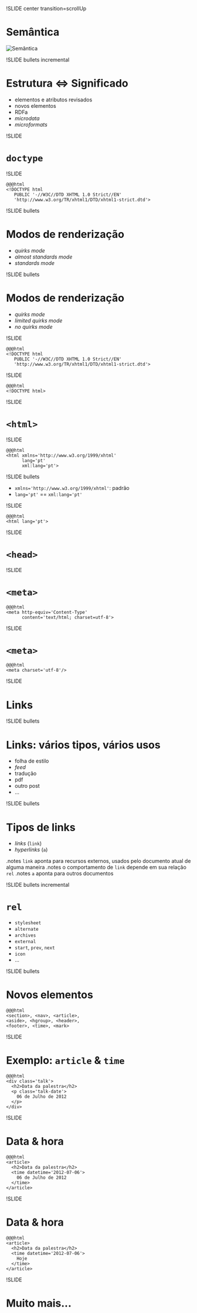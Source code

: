 !SLIDE center transition=scrollUp

# Semântica #

![Semântica](semantics.png)

!SLIDE bullets incremental

# Estrutura <=> Significado #

* elementos e atributos revisados
* novos elementos
* RDFa
* _microdata_
* _microformats_



!SLIDE

# `doctype` #

!SLIDE

    @@@html
    <!DOCTYPE html
       PUBLIC '-//W3C//DTD XHTML 1.0 Strict//EN'
       'http://www.w3.org/TR/xhtml1/DTD/xhtml1-strict.dtd'>

!SLIDE bullets

# Modos de renderização #

* _quirks mode_
* _almost standards mode_
* _standards mode_

!SLIDE bullets

# Modos de renderização #

* _quirks mode_
* _limited quirks mode_
* _no quirks mode_

!SLIDE

    @@@html
    <!DOCTYPE html
       PUBLIC '-//W3C//DTD XHTML 1.0 Strict//EN'
       'http://www.w3.org/TR/xhtml1/DTD/xhtml1-strict.dtd'>

!SLIDE

    @@@html
    <!DOCTYPE html>



!SLIDE

# `<html>` #

!SLIDE

    @@@html
    <html xmlns='http://www.w3.org/1999/xhtml'
          lang='pt'
          xml:lang='pt'>

!SLIDE bullets

* `xmlns='http://www.w3.org/1999/xhtml'`: padrão
* `lang='pt'` == `xml:lang='pt'`

!SLIDE

    @@@html
    <html lang='pt'>





!SLIDE

# `<head>` #

!SLIDE

# `<meta>` #

    @@@html
    <meta http-equiv='Content-Type'
          content='text/html; charset=utf-8'>

!SLIDE

# `<meta>` #

    @@@html
    <meta charset='utf-8'/>





!SLIDE

# Links #


!SLIDE bullets

# Links: vários tipos, vários usos #

* folha de estilo
* _feed_
* tradução
* pdf
* outro post
* ...

!SLIDE bullets

# Tipos de links #

* _links_ (`link`)
* _hyperlinks_ (`a`)

.notes `link` aponta para recursos externos, usados pelo documento atual de alguma maneira
.notes o comportamento de `link` depende em sua relação `rel`
.notes `a` aponta para outros documentos

!SLIDE bullets incremental

# `rel` #

* `stylesheet`
* `alternate`
* `archives`
* `external`
* `start`, `prev`, `next`
* `icon`
* ...





!SLIDE bullets

# Novos elementos #

    @@@html
    <section>, <nav>, <article>,
    <aside>, <hgroup>, <header>,
    <footer>, <time>, <mark>

!SLIDE

# Exemplo: `article` & `time` #

    @@@html
    <div class='talk'>
      <h2>Data da palestra</h2>
      <p class='talk-date'>
        06 de Julho de 2012
      </p>
    </div>

!SLIDE

# Data & hora #

    @@@html
    <article>
      <h2>Data da palestra</h2>
      <time datetime='2012-07-06'>
        06 de Julho de 2012
      </time>
    </article>

!SLIDE

# Data & hora #

    @@@html
    <article>
      <h2>Data da palestra</h2>
      <time datetime='2012-07-06'>
        Hoje
      </time>
    </article>




!SLIDE

# Muito mais... #
